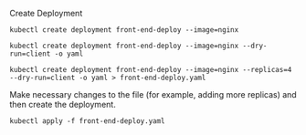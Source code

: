 Create Deployment
```
kubectl create deployment front-end-deploy --image=nginx
```

```
kubectl create deployment front-end-deploy --image=nginx --dry-run=client -o yaml
```

```
kubectl create deployment front-end-deploy --image=nginx --replicas=4 --dry-run=client -o yaml > front-end-deploy.yaml
```

Make necessary changes to the file (for example, adding more replicas) and then create the deployment.

```
kubectl apply -f front-end-deploy.yaml
```